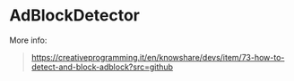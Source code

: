 AdBlockDetector
===============

More info:

> https://creativeprogramming.it/en/knowshare/devs/item/73-how-to-detect-and-block-adblock?src=github
